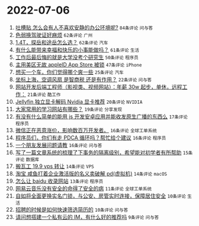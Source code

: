 # 2022-07-06

1. [吐槽贴 怎么会有人不喜欢安静的办公环境呢?](https://www.v2ex.com/t/864343) `84条评论` `问与答`
1. [色弱换驾驶证好麻烦](https://www.v2ex.com/t/864335) `62条评论` `广州`
1. [1.4T，探岳和途岳怎么选？](https://www.v2ex.com/t/864353) `62条评论` `汽车`
1. [有什么能带来幸福和快乐的小事能做吗？](https://www.v2ex.com/t/864346) `61条评论` `生活`
1. [工作后最后悔的就是大学没考个研究生](https://www.v2ex.com/t/864373) `50条评论` `程序员`
1. [主用美区无故 appleID App Store 被锁](https://www.v2ex.com/t/864387) `47条评论` `iPhone`
1. [想买一个车，你们觉得哪个爽一些](https://www.v2ex.com/t/864360) `25条评论` `汽车`
1. [坐标上海，空调风扇 是智商税 还是有作用？](https://www.v2ex.com/t/864355) `22条评论` `问与答`
1. [网站开发后端工程师（影视类、视频网站）：年薪 30w 起步，单休，远程工作：](https://www.v2ex.com/t/864374) `21条评论` `酷工作`
1. [Jellyfin 独立显卡解码 Nvidia 显卡推荐](https://www.v2ex.com/t/864370) `20条评论` `NVIDIA`
1. [大家常用的学习网站有哪些？](https://www.v2ex.com/t/864378) `19条评论` `分享发现`
1. [有没有什么简单的能用 js 开发安卓应用并能收发原生广播的东西么](https://www.v2ex.com/t/864336) `17条评论` `程序员`
1. [微信正在恶意涨价，影响数百万开发者。](https://www.v2ex.com/t/864400) `16条评论` `全球工单系统`
1. [程序员们，你们有走 PDCA 循环吗？帮忙给个建议](https://www.v2ex.com/t/864371) `16条评论` `程序员`
1. [一个朋友发展问题请教](https://www.v2ex.com/t/864347) `16条评论` `问与答`
1. [写了一篇文章系统的梳理了下事务的隔离级别，希望能对初学者有所帮助](https://www.v2ex.com/t/864377) `15条评论` `数据库`
1. [搬瓦工 19.9 vps 转让](https://www.v2ex.com/t/864380) `14条评论` `VPS`
1. [淘宝 咸鱼打着企业激活版的名义卖破解 pd(虚拟机)](https://www.v2ex.com/t/864340) `14条评论` `macOS`
1. [怎么让 baidu 收录网站](https://www.v2ex.com/t/864352) `13条评论` `程序员`
1. [网易云音乐没有安全的命得了安全的病](https://www.v2ex.com/t/864401) `11条评论` `全球工单系统`
1. [自如将全面更换实名门锁，与公安、房管实时连接，保障居住安全](https://www.v2ex.com/t/864402) `10条评论` `生活`
1. [招聘的时候是如何快速筛选简历的](https://www.v2ex.com/t/864338) `10条评论` `问与答`
1. [请问想搭建一个私有云的 IM，有什么好的推荐吗](https://www.v2ex.com/t/864391) `9条评论` `问与答`
